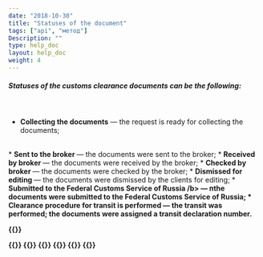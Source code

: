 ```yaml
---
date: "2018-10-30"
title: "Statuses of the document"
tags: ["api", "метод"]
Description: ""
type: help_doc
layout: help_doc
weight: 4
---
```


##### Statuses of the customs clearance documents can be the following:
<br/>


* <b>Collecting the documents</b> — the request is ready for collecting the documents; 
<br/>
* <b>Sent to the broker </b> — the documents were sent to the broker; 
* <b>Received by broker </b> — the documents were received by the broker;
* <b>Checked by broker </b> — the documents were checked by the broker;
* <b>Dismissed for editing </b> — the documents were dismissed by the clients for editing;
* <b>Submitted to the Federal Customs Service of Russia /b> — пthe documents were submitted to the Federal Customs Service of Russia;
* <b>Clearance procedure for transit is performed </b> — the transit was performed; the documents were assigned a transit declaration number. 

{{<isHelpful>}}

{{<seeAlso>}}
    {{<seeAlsoItem link="/customs_documents/download_and_send/" text="How to upload the documents">}}
    {{<seeAlsoItem link="/customs_documents/reloading/" text="How to additionally upload documents">}}
    {{<seeAlsoItem link="/customs_documents/delete/" text="How to dismiss the documents">}}
    {{<seeAlsoItem link="/customs_documents/history/" text="How to view the history of documents’ package">}}
{{</seeAlso>}}
